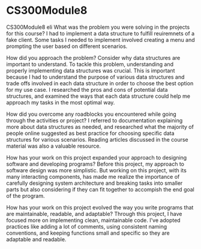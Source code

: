 # CS300Module8
CS300Module8
eli
What was the problem you were solving in the projects for this course?
I had to implement a data structure to fulfill reuiremnets of a fake client. Some tasks I needed to implement involved creating a menu and prompting the user based on different scenarios.

How did you approach the problem? Consider why data structures are important to understand.
To tackle this problem, understanding and properly implementing data structures was crucial. This is important because I had to understand the purpose of various data structures and trade offs involved in each data structure in order to choose the best option for my use case. I researched the pros and cons of potential data structures, and examined the ways that each data structure could help me approach my tasks in the most optimal way. 

How did you overcome any roadblocks you encountered while going through the activities or project?
I referred to documentation explaining more about data structures as needed, and researched what the majority of people online suggested as best practice for choosing specific data structures for various scenarios. Reading articles discussed in the course material was also a valuable resource. 

How has your work on this project expanded your approach to designing software and developing programs?
Before this project, my approach to software design was more simplistic. But working on this project, with its many interacting components, has made me realize the importance of carefully designing system architecture and breaking tasks into smaller parts but also considering if they can fit together to accompish the end goal of the program.

How has your work on this project evolved the way you write programs that are maintainable, readable, and adaptable?
Through this project, I have focused more on implementing clean, maintainable code. I've adopted practices like adding a lot of comments, using consistent naming conventions, and keeping functions small and specific so they are adaptable and readable.
